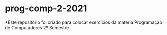 # prog-comp-2-2021

*Este repositório foi criado para colocar exercícios da matéria Programação de Computadores 2º Semestre
